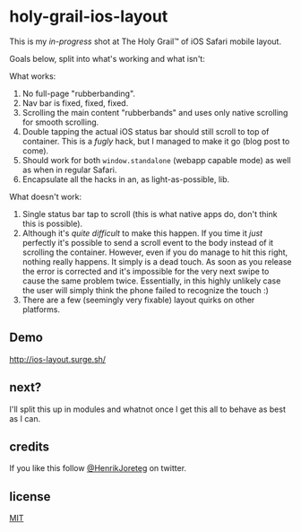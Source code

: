 # holy-grail-ios-layout

This is my *in-progress* shot at The Holy Grail™ of iOS Safari mobile layout.

Goals below, split into what's working and what isn't:

What works: 

1. No full-page "rubberbanding".
2. Nav bar is fixed, fixed, fixed.
3. Scrolling the main content "rubberbands" and uses only native scrolling for smooth scrolling.
4. Double tapping the actual iOS status bar should still scroll to top of container. This is a *fugly* hack, but I managed to make it go (blog post to come).
5. Should work for both `window.standalone` (webapp capable mode) as well as when in regular Safari.
6. Encapsulate all the hacks in an, as light-as-possible, lib.

What doesn't work:

1. Single status bar tap to scroll (this is what native apps do, don't think this is possible).
2. Although it's *quite difficult* to make this happen. If you time it *just* perfectly it's possible to send a scroll event to the body instead of it scrolling the container. However, even if you do manage to hit this right, nothing really happens. It simply is a dead touch. As soon as you release the error is corrected and it's impossible for the very next swipe to cause the same problem twice. Essentially, in this highly unlikely case the user will simply think the phone failed to recognize the touch :)
3. There are a few (seemingly very fixable) layout quirks on other platforms.

## Demo

http://ios-layout.surge.sh/

## next?

I'll split this up in modules and whatnot once I get this all to behave as best as I can.

## credits

If you like this follow [@HenrikJoreteg](http://twitter.com/henrikjoreteg) on twitter.

## license

[MIT](http://mit.joreteg.com/)

